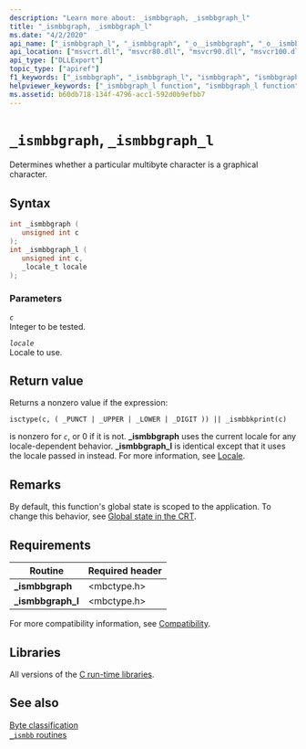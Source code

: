 ```yaml
---
description: "Learn more about: _ismbbgraph, _ismbbgraph_l"
title: "_ismbbgraph, _ismbbgraph_l"
ms.date: "4/2/2020"
api_name: ["_ismbbgraph_l", "_ismbbgraph", "_o__ismbbgraph", "_o__ismbbgraph_l"]
api_location: ["msvcrt.dll", "msvcr80.dll", "msvcr90.dll", "msvcr100.dll", "msvcr100_clr0400.dll", "msvcr110.dll", "msvcr110_clr0400.dll", "msvcr120.dll", "msvcr120_clr0400.dll", "ucrtbase.dll", "api-ms-win-crt-multibyte-l1-1-0.dll", "api-ms-win-crt-private-l1-1-0.dll"]
api_type: ["DLLExport"]
topic_type: ["apiref"]
f1_keywords: ["_ismbbgraph", "_ismbbgraph_l", "ismbbgraph", "ismbbgraph_l"]
helpviewer_keywords: ["_ismbbgraph_l function", "ismbbgraph_l function", "_ismbbgraph function", "ismbbgraph function"]
ms.assetid: b60db718-134f-4796-acc1-592d0b9efbb7
---
```

# `_ismbbgraph`, `_ismbbgraph_l`

Determines whether a particular multibyte character is a graphical character.

## Syntax

```C
int _ismbbgraph (
   unsigned int c
);
int _ismbbgraph_l (
   unsigned int c,
   _locale_t locale
);
```

### Parameters

*`c`*\
Integer to be tested.

*`locale`*\
Locale to use.

## Return value

Returns a nonzero value if the expression:

`isctype(c, ( _PUNCT | _UPPER | _LOWER | _DIGIT )) || _ismbbkprint(c)`

is nonzero for *`c`*, or 0 if it is not. **_ismbbgraph** uses the current locale for any locale-dependent behavior. **_ismbbgraph_l** is identical except that it uses the locale passed in instead. For more information, see [Locale](../locale.md).

## Remarks

By default, this function's global state is scoped to the application. To change this behavior, see [Global state in the CRT](../global-state.md).

## Requirements

|Routine|Required header|
|-------------|---------------------|
|**_ismbbgraph**|\<mbctype.h>|
|**_ismbbgraph_l**|\<mbctype.h>|

For more compatibility information, see [Compatibility](../compatibility.md).

## Libraries

All versions of the [C run-time libraries](../crt-library-features.md).

## See also

[Byte classification](../byte-classification.md)\
[`_ismbb` routines](../ismbb-routines.md)
